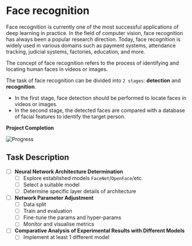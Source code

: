 # Face recognition

Face recognition is currently one of the most successful applications of deep learning in practice. In the field of computer vision, face recognition has always been a popular research direction. Today, face recognition is widely used in various domains such as payment systems, attendance tracking, judicial systems, factories, education, and more. 

The concept of face recognition refers to the process of identifying and locating human faces in videos or images.

The task of face recognition can be divided into `2 stages`: **detection** and **recognition**. 
- In the first stage, face detection should be performed to locate faces in videos or images. 
- In the second stage, the detected faces are compared with a database of facial features to identify the target person.

**Project Completion**

![Progress](https://progress-bar.dev/0/?title=Progress&width=430&color=66cdaa)

## Task Description 
- [ ] **Neural Network Architecture Determination**
  - [ ] Explore established models `FaceNet`/`OpenFace`/etc.
  - [ ] Select a suitable model
  - [ ] Determine specific layer details of architecture
- [ ] **Network Parameter Adjustment**
  - [ ] Data split
  - [ ] Train and evaluation
  - [ ] Fine-tune the params and hyper-params
  - [ ] Monitor and visualise metrics
- [ ] **Comparative Analysis of Experimental Results with Different Models**
  - [ ] Implement at least 1 different model